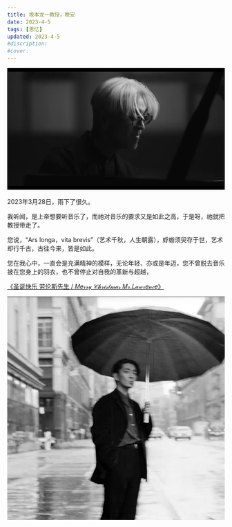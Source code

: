```yaml
---
title: 坂本龙一教授，晚安
date: 2023-4-5
tags: [思忆]
updated: 2023-4-5
#discription: 
#cover: 
---
```


![alt photo](/images/article/23_1/坂本龙一_2.jpg "近年的教授")

2023年3月28日，雨下了很久。

我听闻，是上帝想要听音乐了，而祂对音乐的要求又是如此之高，于是呀，祂就把教授带走了。






您说，“Ars longa，vita brevis”（艺术千秋，人生朝露），蜉蝣须臾存于世，艺术却行千古，古往今来，皆是如此。

您在我心中，一直会是充满精神的模样，无论年轻、亦或是年迈，您不曾脱去音乐披在您身上的羽衣，也不曾停止对自我的革新与超越，

[《圣诞快乐 劳伦斯先生 / 𝑀𝑒𝓇𝓇𝓎 𝒞𝒽𝓇𝒾𝓈𝓉𝓂𝒶𝓈 𝑀𝓇.𝐿𝒶𝓌𝓇𝑒𝓃𝒸𝑒》](https://www.bilibili.com/video/BV1c44y1R7sf/ "𝑀𝑒𝓇𝓇𝓎 𝒞𝒽𝓇𝒾𝓈𝓉𝓂𝒶𝓈 𝑀𝓇.𝐿𝒶𝓌𝓇𝑒𝓃𝒸𝑒")

![alt photo](/images/article/23_1/坂本龙一.jpg "年轻的时候的教授")
